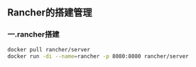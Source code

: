 ## Rancher的搭建管理

### 一.rancher搭建

```bash
docker pull rancher/server
docker run -di --name=rancher -p 8080:8080 rancher/server
```


